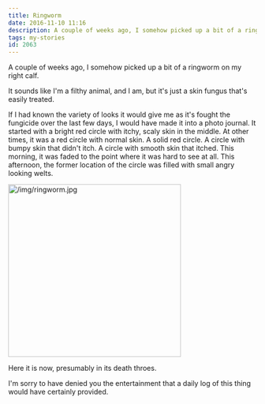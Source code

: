 ```yaml
---
title: Ringworm
date: 2016-11-10 11:16
description: A couple of weeks ago, I somehow picked up a bit of a ringworm on my right calf.  It sounds like I'm a filthy animal, and I am, but it's just a skin fungus that's easily treated.
tags: my-stories
id: 2063
---
```

A couple of weeks ago, I somehow picked up a bit of a ringworm on my right calf.

It sounds like I'm a filthy animal, and I am, but it's just a skin fungus that's easily treated.

If I had known the variety of looks it would give me as it's fought the fungicide over the last few days, I would have made it into a photo journal.  It started with a bright red circle with itchy, scaly skin in the middle.  At other times, it was a red circle with normal skin.  A solid red circle.  A circle with bumpy skin that didn't itch.  A circle with smooth skin that itched.  This morning, it was faded to the point where it was hard to see at all.  This afternoon, the former location of the circle was filled with small angry looking welts.

<a class="lightview centered" href="/img/ringworm.jpg" data-lightview-caption="" data-lightview-group="group1"><img src="/img/ringworm.jpg" alt="/img/ringworm.jpg" width="350px"><br><span class="caption"></span></a>

Here it is now, presumably in its death throes.

I'm sorry to have denied you the entertainment that a daily log of this thing would have certainly provided.